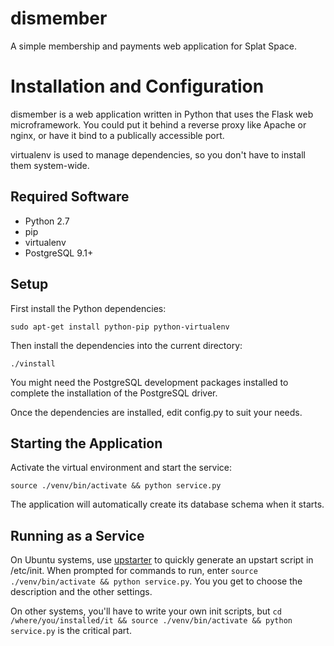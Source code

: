 # dismember

A simple membership and payments web application for Splat Space.

# Installation and Configuration

dismember is a web application written in Python that uses the Flask 
web microframework.  You could put it behind a reverse proxy like Apache or 
nginx, or have it bind to a publically accessible port.

virtualenv is used to manage dependencies, so you don't have to install
them system-wide.

## Required Software

- Python 2.7
- pip
- virtualenv
- PostgreSQL 9.1+

## Setup

First install the Python dependencies:

    sudo apt-get install python-pip python-virtualenv

Then install the dependencies into the current directory:

    ./vinstall

You might need the PostgreSQL development packages installed to complete
the installation of the PostgreSQL driver.

Once the dependencies are installed, edit config.py to suit your needs.

## Starting the Application

Activate the virtual environment and start the service:

    source ./venv/bin/activate && python service.py

The application will automatically create its database schema when it
starts.

## Running as a Service

On Ubuntu systems, use [upstarter](https://www.npmjs.org/package/upstarter)
to quickly generate an upstart script in /etc/init.  When prompted for commands
to run, enter `source ./venv/bin/activate && python service.py`.  You you get to 
choose the description and the other settings.

On other systems, you'll have to write your own init scripts, but
`cd /where/you/installed/it && source ./venv/bin/activate && python service.py` 
is the critical part.
